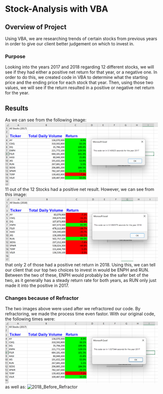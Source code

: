 # Stock-Analysis with VBA


## Overview of Project
Using VBA, we are researching trends of certain stocks from previous years in order to give our client better judgement on which to invest in.

### Purpose
Looking into the years 2017 and 2018 regarding 12 different stocks, we will see if they had either a positive net return for that year, or a negative one. In order to do this, we created code in VBA to determine what the starting price and the ending price for each stock that year. Then, using those two values, we will see if the return resulted in a positive or negative net return for the year.

## Results
As we can see from the following image:
![VBA_Challenge_2017](VBA_Challenge_2017.png)
11 out of the 12 Stocks had a positive net result. However, we can see from this image:
![VBA_Challenge_2018](VBA_Challenge_2018.png)
that only 2 of those had a positive net return in 2018. Using this, we can tell our client that our top two choices to invest in would be ENPH and RUN. Between the two of these, ENPH would probably be the safer bet of the two, as it generally has a steady return rate for both years, as RUN only just made it into the positive in 2017.

### Changes because of Refractor
The two images above were used after we refractored our code. By refractoring, we made the process time even fastor. With our original code, the following times were:
![2017_Before_Refractor](2017_Before_Refractor.png)
as well as:
![2018_Before_Refractor](2018_Before_Refractor)
